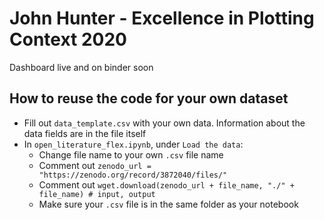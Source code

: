 # John Hunter - Excellence in Plotting Context 2020

Dashboard live and on binder soon 


## How to reuse the code for your own dataset
- Fill out `data_template.csv` with your own data. Information about the data fields are in the file itself  
- In `open_literature_flex.ipynb`, under `Load the data`:
  - Change file name to your own `.csv` file name  
  - Comment out `zenodo_url = "https://zenodo.org/record/3872040/files/"`
  - Comment out `wget.download(zenodo_url + file_name, "./" + file_name) # input, output`
  - Make sure your `.csv` file is in the same folder as your notebook

